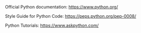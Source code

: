 Official Python documentation: https://www.python.org/

Style Guide for Python Code: https://peps.python.org/pep-0008/

Python Tutorials: https://www.askpython.com/
